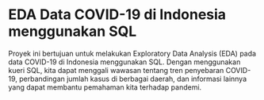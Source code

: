 # EDA Data COVID-19 di Indonesia menggunakan SQL
Proyek ini bertujuan untuk melakukan Exploratory Data Analysis (EDA) pada data COVID-19 di Indonesia menggunakan SQL. Dengan menggunakan kueri SQL, kita dapat menggali wawasan tentang tren penyebaran COVID-19, perbandingan jumlah kasus di berbagai daerah, dan informasi lainnya yang dapat membantu pemahaman kita terhadap pandemi.
